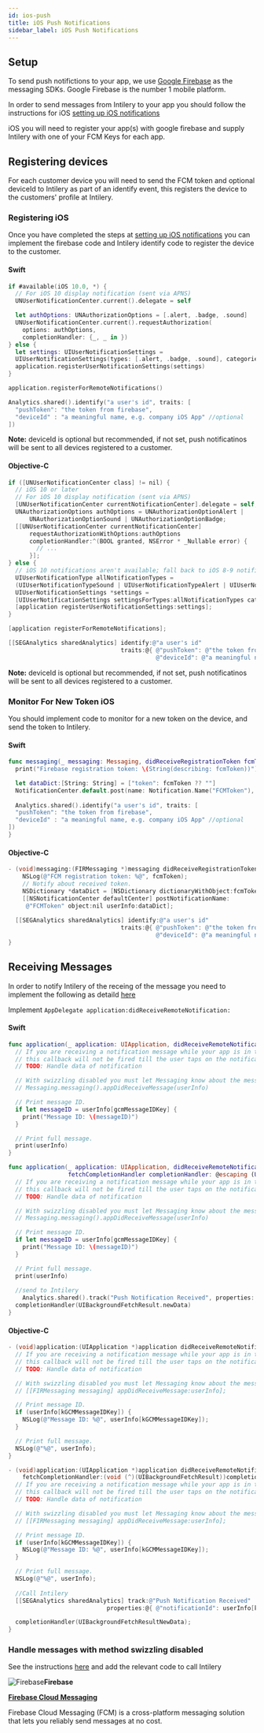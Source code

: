 ```yaml
---
id: ios-push
title: iOS Push Notifications
sidebar_label: iOS Push Notifications
---
```


## Setup

To send push notifictions to your app, we use [Google Firebase](https://firebase.google.com/) as the messaging SDKs. Google Firebase is the number 1 mobile platform.

In order to send messages from Intilery to your app you should follow the instructions for iOS [setting up iOS notifications](https://firebase.google.com/docs/cloud-messaging/ios/client)

iOS you will need to register your app(s) with google firebase and supply Intilery with one of your FCM Keys for each app.

## Registering devices

For each customer device you will need to send the FCM token and optional deviceId to Intilery as part of an identify event, this registers the device to the customers' profile at Intilery.

### Registering iOS

Once you have completed the steps at [setting up iOS notifications](https://firebase.google.com/docs/cloud-messaging/ios/client) you can implement the firebase code and Intilery identify code to register the device to the customer.

#### Swift

```swift
if #available(iOS 10.0, *) {
  // For iOS 10 display notification (sent via APNS)
  UNUserNotificationCenter.current().delegate = self

  let authOptions: UNAuthorizationOptions = [.alert, .badge, .sound]
  UNUserNotificationCenter.current().requestAuthorization(
    options: authOptions,
    completionHandler: {_, _ in })
} else {
  let settings: UIUserNotificationSettings =
  UIUserNotificationSettings(types: [.alert, .badge, .sound], categories: nil)
  application.registerUserNotificationSettings(settings)
}

application.registerForRemoteNotifications()

Analytics.shared().identify("a user's id", traits: [
  "pushToken": "the token from firebase",
  "deviceId" : "a meaningful name, e.g. company iOS App" //optional
])

```

**Note:** deviceId is optional but recommended, if not set, push notificatinos will be sent to all devices registered to a customer.

#### Objective-C

```objective-c
if ([UNUserNotificationCenter class] != nil) {
  // iOS 10 or later
  // For iOS 10 display notification (sent via APNS)
  [UNUserNotificationCenter currentNotificationCenter].delegate = self;
  UNAuthorizationOptions authOptions = UNAuthorizationOptionAlert |
      UNAuthorizationOptionSound | UNAuthorizationOptionBadge;
  [[UNUserNotificationCenter currentNotificationCenter]
      requestAuthorizationWithOptions:authOptions
      completionHandler:^(BOOL granted, NSError * _Nullable error) {
        // ...
      }];
} else {
  // iOS 10 notifications aren't available; fall back to iOS 8-9 notifications.
  UIUserNotificationType allNotificationTypes =
  (UIUserNotificationTypeSound | UIUserNotificationTypeAlert | UIUserNotificationTypeBadge);
  UIUserNotificationSettings *settings =
  [UIUserNotificationSettings settingsForTypes:allNotificationTypes categories:nil];
  [application registerUserNotificationSettings:settings];
}

[application registerForRemoteNotifications];

[[SEGAnalytics sharedAnalytics] identify:@"a user's id"
                                traits:@{ @"pushToken": @"the token from firebase",
                                          @"deviceId": @"a meaningful name, e.g. company iOS App"}];
```

**Note:** deviceId is optional but recommended, if not set, push notificatinos will be sent to all devices registered to a customer.

### Monitor For New Token iOS

You should implement code to monitor for a new token on the device, and send the token to Intilery.

#### Swift

```swift
func messaging(_ messaging: Messaging, didReceiveRegistrationToken fcmToken: String?) {
  print("Firebase registration token: \(String(describing: fcmToken))")

  let dataDict:[String: String] = ["token": fcmToken ?? ""]
  NotificationCenter.default.post(name: Notification.Name("FCMToken"), object: nil, userInfo: dataDict)
  
  Analytics.shared().identify("a user's id", traits: [
  "pushToken": "the token from firebase",
  "deviceId" : "a meaningful name, e.g. company iOS App" //optional
])
}
```

#### Objective-C

```objective-c
- (void)messaging:(FIRMessaging *)messaging didReceiveRegistrationToken:(NSString *)fcmToken {
    NSLog(@"FCM registration token: %@", fcmToken);
    // Notify about received token.
    NSDictionary *dataDict = [NSDictionary dictionaryWithObject:fcmToken forKey:@"token"];
    [[NSNotificationCenter defaultCenter] postNotificationName:
     @"FCMToken" object:nil userInfo:dataDict];
    
  [[SEGAnalytics sharedAnalytics] identify:@"a user's id"
                                traits:@{ @"pushToken": @"the token from firebase",
                                          @"deviceId": @"a meaningful name, e.g. company iOS App"}];
}
```

## Receiving Messages

In order to notify Intilery of the receing of the message you need to implement the following as detaild [here](https://firebase.google.com/docs/cloud-messaging/ios/receive#handle_messages)

Implement `AppDelegate application:didReceiveRemoteNotification:` 

#### Swift

```swift
func application(_ application: UIApplication, didReceiveRemoteNotification userInfo: [AnyHashable: Any]) {
  // If you are receiving a notification message while your app is in the background,
  // this callback will not be fired till the user taps on the notification launching the application.
  // TODO: Handle data of notification

  // With swizzling disabled you must let Messaging know about the message, for Analytics
  // Messaging.messaging().appDidReceiveMessage(userInfo)

  // Print message ID.
  if let messageID = userInfo[gcmMessageIDKey] {
    print("Message ID: \(messageID)")
  }

  // Print full message.
  print(userInfo)
}

func application(_ application: UIApplication, didReceiveRemoteNotification userInfo: [AnyHashable: Any],
                 fetchCompletionHandler completionHandler: @escaping (UIBackgroundFetchResult) -> Void) {
  // If you are receiving a notification message while your app is in the background,
  // this callback will not be fired till the user taps on the notification launching the application.
  // TODO: Handle data of notification

  // With swizzling disabled you must let Messaging know about the message, for Analytics
  // Messaging.messaging().appDidReceiveMessage(userInfo)

  // Print message ID.
  if let messageID = userInfo[gcmMessageIDKey] {
    print("Message ID: \(messageID)")
  }

  // Print full message.
  print(userInfo)
  
  //send to Intilery
	Analytics.shared().track("Push Notification Received", properties: ["notificationId": messageID])
  completionHandler(UIBackgroundFetchResult.newData)
}
```

#### Objective-C

```objective-c
- (void)application:(UIApplication *)application didReceiveRemoteNotification:(NSDictionary *)userInfo {
  // If you are receiving a notification message while your app is in the background,
  // this callback will not be fired till the user taps on the notification launching the application.
  // TODO: Handle data of notification

  // With swizzling disabled you must let Messaging know about the message, for Analytics
  // [[FIRMessaging messaging] appDidReceiveMessage:userInfo];

  // Print message ID.
  if (userInfo[kGCMMessageIDKey]) {
    NSLog(@"Message ID: %@", userInfo[kGCMMessageIDKey]);
  }

  // Print full message.
  NSLog(@"%@", userInfo);
}

- (void)application:(UIApplication *)application didReceiveRemoteNotification:(NSDictionary *)userInfo
    fetchCompletionHandler:(void (^)(UIBackgroundFetchResult))completionHandler {
  // If you are receiving a notification message while your app is in the background,
  // this callback will not be fired till the user taps on the notification launching the application.
  // TODO: Handle data of notification

  // With swizzling disabled you must let Messaging know about the message, for Analytics
  // [[FIRMessaging messaging] appDidReceiveMessage:userInfo];

  // Print message ID.
  if (userInfo[kGCMMessageIDKey]) {
    NSLog(@"Message ID: %@", userInfo[kGCMMessageIDKey]);
  }

  // Print full message.
  NSLog(@"%@", userInfo);
      
  //Call Intilery
  [[SEGAnalytics sharedAnalytics] track:@"Push Notification Received"
                            properties:@{ @"notificationId": userInfo[kGCMMessageIDKey] }];

  completionHandler(UIBackgroundFetchResultNewData);
}
```

### Handle messages with method swizzling disabled

See the instructions [here](https://firebase.google.com/docs/cloud-messaging/ios/receive#handle-swizzle) and add the relevant code to call Intilery

![Firebase](https://slack-imgs.com/?c=1&o1=wi32.he32.si&url=https%3A%2F%2Fwww.gstatic.com%2Fdevrel-devsite%2Fprod%2Fve312520032ba2ac0c4d23f7b46fc670cbbe051886a2d1f04563a5e4768ad9787%2Ffirebase%2Fimages%2Ftouchicon-180.png)**Firebase**

**[Firebase Cloud Messaging](https://firebase.google.com/docs/cloud-messaging)**

Firebase Cloud Messaging (FCM) is a cross-platform messaging solution that lets you reliably send messages at no cost.